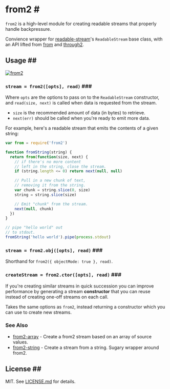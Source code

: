 # from2  \#

`from2` is a high-level module for creating readable streams that properly handle backpressure.

Convience wrapper for [readable-stream](http://github.com/isaacs/readable-stream)'s `ReadableStream` base class, with an API lifted from [from](http://github.com/dominictarr/from) and [through2](http://github.com/rvagg/through2).

## Usage \#\#

[![from2](https://nodei.co/npm/from2.png?mini=true)](https://nodei.co/npm/from2)

### `stream = from2([opts], read)` \#\#\#

Where `opts` are the options to pass on to the `ReadableStream` constructor, and `read(size, next)` is called when data is requested from the stream.

* `size` is the recommended amount of data \(in bytes\) to retrieve.
* `next(err)` should be called when you're ready to emit more data.

For example, here's a readable stream that emits the contents of a given string:

```javascript
var from = require('from2')

function fromString(string) {
  return from(function(size, next) {
    // if there's no more content
    // left in the string, close the stream.
    if (string.length <= 0) return next(null, null)

    // Pull in a new chunk of text,
    // removing it from the string.
    var chunk = string.slice(0, size)
    string = string.slice(size)

    // Emit "chunk" from the stream.
    next(null, chunk)
  })
}

// pipe "hello world" out
// to stdout.
fromString('hello world').pipe(process.stdout)
```

### `stream = from2.obj([opts], read)` \#\#\#

Shorthand for `from2({ objectMode: true }, read)`.

### `createStream = from2.ctor([opts], read)` \#\#\#

If you're creating similar streams in quick succession you can improve performance by generating a stream **constructor** that you can reuse instead of creating one-off streams on each call.

Takes the same options as `from2`, instead returning a constructor which you can use to create new streams.

### See Also

* [from2-array](https://github.com/binocarlos/from2-array) - Create a from2 stream based on an array of source values.
* [from2-string](https://github.com/yoshuawuyts/from2-string) - Create a stream from a string. Sugary wrapper around from2.

## License \#\#

MIT. See [LICENSE.md](http://github.com/hughsk/from2/blob/master/LICENSE.md) for details.

